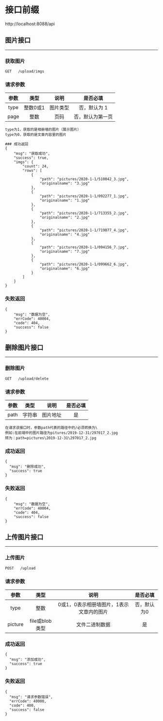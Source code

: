 # 接口前缀
 http://localhost:8088/api
## 图片接口
--------------
### 获取图片
	GET   /upload/imgs
### 请求参数
| 参数 | 类型 | 说明 | 是否必填 |
| :----: | :----: | :----: |:----:|
| type | 整数0或1 | 图片类型 | 否，默认为 1 |
| page | 整数 | 页码 | 否，默认为第一页 |

	type为1，获取的是相册墙的图片（展示图片）
	type为0，获取的是文章内容里的图片

    ### 成功返回
	{
	    "msg": "获取成功",
	    "success": true,
	    "imgs": {
	        "count": 24,
	        "rows": [
	            {
	                "path": "pictures/2020-1-1/510042_3.jpg",
	                "originalname": "3.jpg"
	            },
	            {
	                "path": "pictures/2020-1-1/092277_1.jpg",
	                "originalname": "1.jpg"
	            },
	            {
	                "path": "pictures/2020-1-1/713355_2.jpg",
	                "originalname": "2.jpg"
	            },
	            {
	                "path": "pictures/2020-1-1/719077_4.jpg",
	                "originalname": "4.jpg"
	            },
	            {
	                "path": "pictures/2020-1-1/094156_7.jpg",
	                "originalname": "7.jpg"
	            },
	            {
	                "path": "pictures/2020-1-1/099662_6.jpg",
	                "originalname": "6.jpg"
	            }
	        ]
	    }
	}
### 失败返回
	{
	    "msg": "数据为空",
	    "errCode": 40004,
	    "code": 404,
	    "success": false
	}

## 删除图片接口
--------------
### 删除图片
	GET   /upload/delete
### 请求参数
| 参数 | 类型 | 说明 | 是否必填 |
| :----: | :----: | :----: |:----:|
| path | 字符串 | 图片地址 | 是 |

	在请求该接口时，参数path代表的路径中的/必须转换为\
	例如:在前端中的图片路径为pitures/2019-12-31/297017_2.jpg
	转为：path=pictures\2019-12-31\297017_2.jpg

### 成功返回
	{
      "msg": "删除成功",
      "success": true
	}
### 失败返回
	{
	    "msg": "数据为空",
	    "errCode": 40004,
	    "code": 404,
	    "success": false
	}

## 上传图片接口
--------------
### 上传图片
	POST   /upload
### 请求参数
| 参数 | 类型 | 说明 | 是否必填 |
| :----: | :----: | :----: |:----:|
| type | 整数 | 0或1，0表示相册墙图片，1表示文章内的图片 | 否，默认为0 |
| picture | file或blob类型 | 文件二进制数据 | 是 |

### 成功返回
	{
      "msg": "添加成功",
      "success": true
	}

### 失败返回
	{
      "msg": "请求参数错误",
      "errCode": 40000,
      "code": 400,
      "success": false
	}